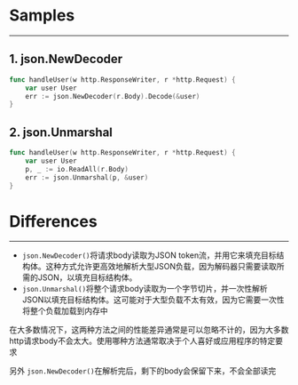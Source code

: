 
# Samples
---

## 1.  json.NewDecoder

```go
func handleUser(w http.ResponseWriter, r *http.Request) {
    var user User
    err := json.NewDecoder(r.Body).Decode(&user)
}
```

## 2.  json.Unmarshal
```go
func handleUser(w http.ResponseWriter, r *http.Request) {
    var user User
    p, _ := io.ReadAll(r.Body)
    err := json.Unmarshal(p, &user)
}
```

# Differences
---

- `json.NewDecoder()`将请求body读取为JSON token流，并用它来填充目标结构体。这种方式允许更高效地解析大型JSON负载，因为解码器只需要读取所需的JSON，以填充目标结构体。
- `json.Unmarshal()`将整个请求body读取为一个字节切片，并一次性解析JSON以填充目标结构体。这可能对于大型负载不太有效，因为它需要一次性将整个负载加载到内存中

在大多数情况下，这两种方法之间的性能差异通常是可以忽略不计的，因为大多数http请求body不会太大。使用哪种方法通常取决于个人喜好或应用程序的特定要求

另外 `json.NewDecoder()`在解析完后，剩下的body会保留下来，不会全部读完
